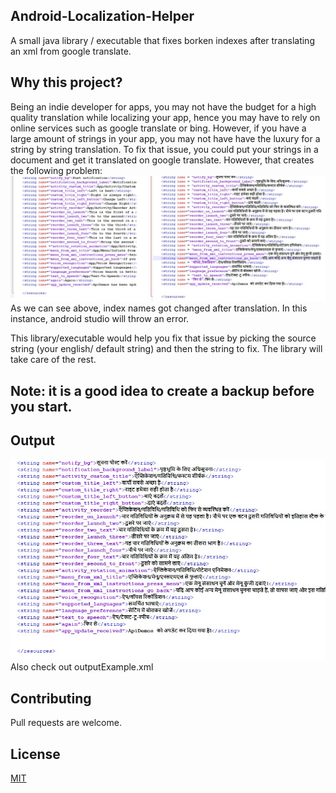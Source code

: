 ## Android-Localization-Helper
A small java library / executable that fixes borken indexes after translating an xml from google translate.

## Why this project?
Being an indie developer for apps, you may not have the budget for a high quality translation while localizing your app, hence you may have to rely on online services such as google translate or bing. However, if you have a large amount of strings in your app, you may not have have the luxury for a string by string translation. To fix that issue, you could put your strings in a document and get it translated on google translate. However, that creates the following problem:
<img src="https://raw.githubusercontent.com/assassinshadow0/Android-Localization-Helper/main/localizationError.jpg">
As we can see above, index names got changed after translation. In this instance, android studio will throw an error.


This library/executable would help you fix that issue by picking the source string (your english/ default string) and then the string to fix. The library will take care of the rest. 

## Note: it is a good idea to create a backup before you start.

## Output
<img src="https://raw.githubusercontent.com/assassinshadow0/Android-Localization-Helper/main/localizationOutput.jpg">
Also check out outputExample.xml

## Contributing
Pull requests are welcome.

## License
[MIT](https://choosealicense.com/licenses/mit/)
